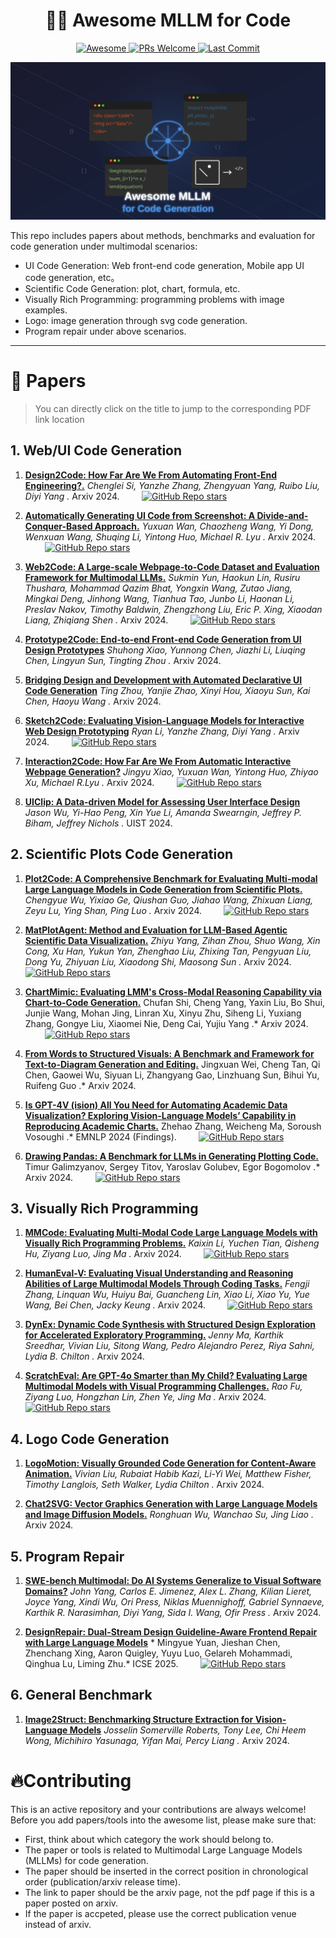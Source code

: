 <div align="center">
  <h1>👨‍💻 Awesome MLLM for Code</h1>
  <a href="https://awesome.re">
    <img src="https://awesome.re/badge.svg" alt="Awesome">
  </a>
  <a href="https://img.shields.io/badge/PRs-Welcome-red">
    <img src="https://img.shields.io/badge/PRs-Welcome-red" alt="PRs Welcome">
  </a>
  <a href="https://img.shields.io/github/last-commit/xjywhu/Awesome-Multimodal-LLM-for-Code?color=green">
    <img src="https://img.shields.io/github/last-commit/xjywhu/Awesome-Multimodal-LLM-for-Code?color=green" alt="Last Commit">
  </a>
</div>

![](mllm-code-logo.svg)


This repo includes papers about methods, benchmarks and evaluation for code generation under multimodal scenarios:
- UI Code Generation: Web front-end code generation, Mobile app UI code generation, etc。
- Scientific Code Generation: plot, chart, formula, etc.
- Visually Rich Programming: programming problems with image examples.
- Logo: image generation through svg code generation.
- Program repair under above scenarios.

[comment]: <> (multimodal code generation such as UI code generation, scientific plots code generation and so on.)

---

# 📜 Papers

> You can directly click on the title to jump to the corresponding PDF link location

## 1. Web/UI Code Generation


1. [**Design2Code: How Far Are We From Automating Front-End Engineering?.**](https://arxiv.org/abs/2403.03163) *Chenglei Si, Yanzhe Zhang, Zhengyuan Yang, Ruibo Liu, Diyi Yang
.* Arxiv 2024. &nbsp;&nbsp;&nbsp;&nbsp;&nbsp;&nbsp;&nbsp; [![GitHub Repo stars](https://img.shields.io/github/stars/NoviScl/Design2Code)](https://github.com/NoviScl/Design2Code)

2. [**Automatically Generating UI Code from Screenshot: A Divide-and-Conquer-Based Approach.**](https://arxiv.org/abs/2406.16386) *Yuxuan Wan, Chaozheng Wang, Yi Dong, Wenxuan Wang, Shuqing Li, Yintong Huo, Michael R. Lyu
.* Arxiv 2024. &nbsp;&nbsp;&nbsp;&nbsp;&nbsp;&nbsp;&nbsp; [![GitHub Repo stars](https://img.shields.io/github/stars/WebPAI/DCGen)](https://github.com/WebPAI/DCGen)

3. [**Web2Code: A Large-scale Webpage-to-Code Dataset and Evaluation Framework for Multimodal LLMs.**](https://arxiv.org/abs/2406.20098) *Sukmin Yun, Haokun Lin, Rusiru Thushara, Mohammad Qazim Bhat, Yongxin Wang, Zutao Jiang, Mingkai Deng, Jinhong Wang, Tianhua Tao, Junbo Li, Haonan Li, Preslav Nakov, Timothy Baldwin, Zhengzhong Liu, Eric P. Xing, Xiaodan Liang, Zhiqiang Shen
.* Arxiv 2024. &nbsp;&nbsp;&nbsp;&nbsp;&nbsp;&nbsp;&nbsp; [![GitHub Repo stars](https://img.shields.io/github/stars/MBZUAI-LLM/web2code)](https://github.com/MBZUAI-LLM/web2code)

4. [**Prototype2Code: End-to-end Front-end Code Generation from UI Design Prototypes**](https://arxiv.org/abs/2405.04975) *Shuhong Xiao, Yunnong Chen, Jiazhi Li, Liuqing Chen, Lingyun Sun, Tingting Zhou
.* Arxiv 2024.

5. [**Bridging Design and Development with Automated Declarative UI Code Generation**](https://arxiv.org/abs/2409.11667) *Ting Zhou, Yanjie Zhao, Xinyi Hou, Xiaoyu Sun, Kai Chen, Haoyu Wang
.* Arxiv 2024.

6. [**Sketch2Code: Evaluating Vision-Language Models for Interactive Web Design Prototyping**](https://arxiv.org/abs/2410.16232) *Ryan Li, Yanzhe Zhang, Diyi Yang .* Arxiv 2024. &nbsp;&nbsp;&nbsp;&nbsp;&nbsp;&nbsp;&nbsp; [![GitHub Repo stars](https://img.shields.io/github/stars/SALT-NLP/Sketch2Code)](https://github.com/SALT-NLP/Sketch2Code)

7. [**Interaction2Code: How Far Are We From Automatic Interactive Webpage Generation?**](https://arxiv.org/abs/2411.03292) *Jingyu Xiao, Yuxuan Wan, Yintong Huo, Zhiyao Xu, Michael R.Lyu
.* Arxiv 2024. &nbsp;&nbsp;&nbsp;&nbsp;&nbsp;&nbsp;&nbsp; [![GitHub Repo stars](https://img.shields.io/github/stars/WebPAI/Interaction2Code)](https://github.com/WebPAI/Interaction2Code)

8. [**UIClip: A Data-driven Model for Assessing User Interface Design**](https://dl.acm.org/doi/10.1145/3654777.3676408) *Jason Wu, Yi-Hao Peng, Xin Yue Li, Amanda Swearngin, Jeffrey P. Biham, Jeffrey Nichols
.* UIST 2024.



## 2. Scientific Plots Code Generation

1. [**Plot2Code: A Comprehensive Benchmark for Evaluating Multi-modal Large Language Models in Code Generation from Scientific Plots.**](https://arxiv.org/abs/2405.07990) *Chengyue Wu, Yixiao Ge, Qiushan Guo, Jiahao Wang, Zhixuan Liang, Zeyu Lu, Ying Shan, Ping Luo
.* Arxiv 2024. &nbsp;&nbsp;&nbsp;&nbsp;&nbsp;&nbsp;&nbsp; [![GitHub Repo stars](https://img.shields.io/github/stars/TencentARC/Plot2Code)](https://github.com/TencentARC/Plot2Code)

2. [**MatPlotAgent: Method and Evaluation for LLM-Based Agentic Scientific Data Visualization.**](https://arxiv.org/abs/2402.11453) *Zhiyu Yang, Zihan Zhou, Shuo Wang, Xin Cong, Xu Han, Yukun Yan, Zhenghao Liu, Zhixing Tan, Pengyuan Liu, Dong Yu, Zhiyuan Liu, Xiaodong Shi, Maosong Sun
.* Arxiv 2024. &nbsp;&nbsp;&nbsp;&nbsp;&nbsp;&nbsp;&nbsp; [![GitHub Repo stars](https://img.shields.io/github/stars/thunlp/MatPlotAgent)](https://github.com/thunlp/MatPlotAgent)

3. [**ChartMimic: Evaluating LMM's Cross-Modal Reasoning Capability via Chart-to-Code Generation.**](https://arxiv.org/abs/2406.09961) Chufan Shi, Cheng Yang, Yaxin Liu, Bo Shui, Junjie Wang, Mohan Jing, Linran Xu, Xinyu Zhu, Siheng Li, Yuxiang Zhang, Gongye Liu, Xiaomei Nie, Deng Cai, Yujiu Yang
.* Arxiv 2024. &nbsp;&nbsp;&nbsp;&nbsp;&nbsp;&nbsp;&nbsp; [![GitHub Repo stars](https://img.shields.io/github/stars/ChartMimic/ChartMimic)](https://github.com/ChartMimic/ChartMimic)

4. [**From Words to Structured Visuals: A Benchmark and Framework for Text-to-Diagram Generation and Editing.**](https://arxiv.org/abs/2411.11916) Jingxuan Wei, Cheng Tan, Qi Chen, Gaowei Wu, Siyuan Li, Zhangyang Gao, Linzhuang Sun, Bihui Yu, Ruifeng Guo
.* Arxiv 2024. &nbsp;&nbsp;&nbsp;&nbsp;&nbsp;&nbsp;&nbsp;

5. [**Is GPT-4V (ision) All You Need for Automating Academic Data Visualization? Exploring Vision-Language Models’ Capability in Reproducing Academic Charts.**](https://aclanthology.org/2024.findings-emnlp.485/) Zhehao Zhang, Weicheng Ma, Soroush Vosoughi
.* EMNLP 2024 (Findings). &nbsp;&nbsp;&nbsp;&nbsp;&nbsp;&nbsp;&nbsp; [![GitHub Repo stars](https://img.shields.io/github/stars/zzh-SJTU/AcademiaChart)](https://github.com/zzh-SJTU/AcademiaChart)


6. [**Drawing Pandas: A Benchmark for LLMs in Generating Plotting Code.**](https://arxiv.org/abs/2412.02764) Timur Galimzyanov, Sergey Titov, Yaroslav Golubev, Egor Bogomolov
.* Arxiv 2024. &nbsp;&nbsp;&nbsp;&nbsp;&nbsp;&nbsp;&nbsp; [![GitHub Repo stars](https://img.shields.io/github/stars/JetBrains-Research/PandasPlotBench)](https://github.com/JetBrains-Research/PandasPlotBench)





## 3. Visually Rich Programming

1. [**MMCode: Evaluating Multi-Modal Code Large Language Models with Visually Rich Programming Problems.**](https://arxiv.org/abs/2404.09486) *Kaixin Li, Yuchen Tian, Qisheng Hu, Ziyang Luo, Jing Ma
.* Arxiv 2024. &nbsp;&nbsp;&nbsp;&nbsp;&nbsp;&nbsp;&nbsp; [![GitHub Repo stars](https://img.shields.io/github/stars/happylkx/MMCode)](https://github.com/happylkx/MMCode)

2. [**HumanEval-V: Evaluating Visual Understanding and Reasoning Abilities of Large Multimodal Models Through Coding Tasks.**](https://arxiv.org/abs/2410.12381) *Fengji Zhang, Linquan Wu, Huiyu Bai, Guancheng Lin, Xiao Li, Xiao Yu, Yue Wang, Bei Chen, Jacky Keung
.* Arxiv 2024. &nbsp;&nbsp;&nbsp;&nbsp;&nbsp;&nbsp;&nbsp; [![GitHub Repo stars](https://img.shields.io/github/stars/HumanEval-V/HumanEval-V-Benchmark)](https://github.com/HumanEval-V/HumanEval-V-Benchmark)

3. [**DynEx: Dynamic Code Synthesis with Structured Design Exploration for Accelerated Exploratory Programming.**](https://arxiv.org/pdf/2410.00400) *Jenny Ma, Karthik Sreedhar, Vivian Liu, Sitong Wang, Pedro Alejandro Perez, Riya Sahni, Lydia B. Chilton
.* Arxiv 2024.
   
4. [**ScratchEval: Are GPT-4o Smarter than My Child? Evaluating Large Multimodal Models with Visual Programming Challenges.**](https://arxiv.org/abs/2411.18932) *Rao Fu, Ziyang Luo, Hongzhan Lin, Zhen Ye, Jing Ma
.* Arxiv 2024. &nbsp;&nbsp;&nbsp;&nbsp;&nbsp;&nbsp;&nbsp; [![GitHub Repo stars](https://img.shields.io/github/stars/HKBUNLP/ScratchEval)](https://github.com/HKBUNLP/ScratchEval)



## 4. Logo Code Generation

1. [**LogoMotion: Visually Grounded Code Generation for Content-Aware Animation.**](https://arxiv.org/abs/2405.07065) *Vivian Liu, Rubaiat Habib Kazi, Li-Yi Wei, Matthew Fisher, Timothy Langlois, Seth Walker, Lydia Chilton
.* Arxiv 2024.

2. [**Chat2SVG: Vector Graphics Generation with Large Language Models and Image Diffusion Models.**](https://arxiv.org/abs/2411.16602) *Ronghuan Wu, Wanchao Su, Jing Liao
.* Arxiv 2024.


## 5. Program Repair

1. [**SWE-bench Multimodal: Do AI Systems Generalize to Visual Software Domains?**](https://arxiv.org/abs/2410.03859) *John Yang, Carlos E. Jimenez, Alex L. Zhang, Kilian Lieret, Joyce Yang, Xindi Wu, Ori Press, Niklas Muennighoff, Gabriel Synnaeve, Karthik R. Narasimhan, Diyi Yang, Sida I. Wang, Ofir Press
.* Arxiv 2024.

2. [**DesignRepair: Dual-Stream Design Guideline-Aware Frontend Repair with Large Language Models**](https://arxiv.org/abs/2411.01606) * Mingyue Yuan, Jieshan Chen, Zhenchang Xing, Aaron Quigley, Yuyu Luo, Gelareh Mohammadi, Qinghua Lu, Liming Zhu.* ICSE 2025.  &nbsp;&nbsp;&nbsp;&nbsp;&nbsp;&nbsp;&nbsp; [![GitHub Repo stars](https://img.shields.io/github/stars/DesignRepair2024/DesignRepair2024)](https://github.com/DesignRepair2024/DesignRepair2024)


## 6. General Benchmark

1. [**Image2Struct: Benchmarking Structure Extraction for Vision-Language Models**](https://arxiv.org/abs/2410.22456) *Josselin Somerville Roberts, Tony Lee, Chi Heem Wong, Michihiro Yasunaga, Yifan Mai, Percy Liang
.* Arxiv 2024.

# 🔥Contributing
This is an active repository and your contributions are always welcome! Before you add papers/tools into the awesome list, please make sure that:
- First, think about which category the work should belong to.
- The paper or tools is related to Multimodal Large Language Models (MLLMs) for code generation.
- The paper should be inserted in the correct position in chronological order (publication/arxiv release time).
- The link to paper should be the arxiv page, not the pdf page if this is a paper posted on arxiv.
- If the paper is accpeted, please use the correct publication venue instead of arxiv.
